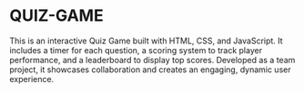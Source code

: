 # QUIZ-GAME
This is an interactive Quiz Game built with HTML, CSS, and JavaScript. It includes a timer for each question, a scoring system to track player performance, and a leaderboard to display top scores. Developed as a team project, it showcases collaboration and creates an engaging, dynamic user experience.
